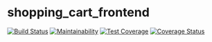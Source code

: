 # shopping_cart_frontend

[![Build Status](https://travis-ci.org/LABS-EU3/shopping_cart_frontend.svg?branch=develop)](https://travis-ci.org/LABS-EU3/shopping_cart_frontend) [![Maintainability](https://api.codeclimate.com/v1/badges/fef3896e6f1133033b85/maintainability)](https://codeclimate.com/github/LABS-EU3/shopping_cart_frontend/maintainability) [![Test Coverage](https://api.codeclimate.com/v1/badges/fef3896e6f1133033b85/test_coverage)](https://codeclimate.com/github/LABS-EU3/shopping_cart_frontend/test_coverage)  [![Coverage Status](https://coveralls.io/repos/github/LABS-EU3/shopping_cart_frontend/badge.svg?branch=develop)](https://coveralls.io/github/LABS-EU3/shopping_cart_frontend?branch=develop)